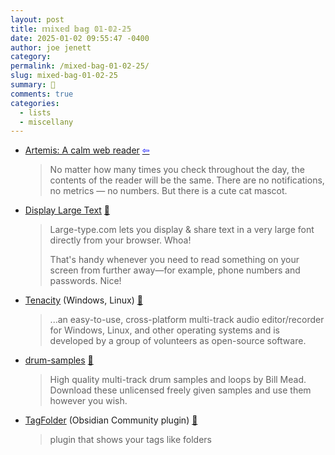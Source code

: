 ```yaml
---
layout: post
title: 𝕞𝕚𝕩𝕖𝕕 𝕓𝕒𝕘 𝟘𝟙-𝟘𝟚-𝟚𝟝
date: 2025-01-02 09:55:47 -0400
author: joe jenett
category: 
permalink: /mixed-bag-01-02-25/
slug: mixed-bag-01-02-25
summary: 💼
comments: true
categories:
  - lists
  - miscellany
---
```

<ul class="links">
	<li><a title="Artemis: A calm web reader" href="https://artemis.jamesg.blog/">Artemis: A calm web reader</a>  <a title="source" href="https://frills.dev/bookmarks/"><span style="color:blue;">&#8678;</span></a><blockquote><p>No matter how many times you check throughout the day, the contents of the reader will be the same. There are no notifications, no metrics — no numbers. But there is a cute cat mascot.</p></blockquote></li>
	<li><a title="Large-Type.com" href="https://large-type.com/">Display Large Text</a> <a title="source" href="https://pinboard.in/u:angelausy">📌</a><blockquote><p>Large-type.com lets you display &amp; share text in a very large font directly from your browser. Whoa!</p><p>That's handy whenever you need to read something on your screen from further away—for example, phone numbers and passwords. Nice!</p></blockquote></li>
	<li><a title="Tenacity" href="https://tenacityaudio.org/">Tenacity</a> (Windows, Linux) <a title="source" href="https://pinboard.in/u:axehandle">📌</a><blockquote><p>...an easy-to-use, cross-platform multi-track audio editor/recorder for Windows, Linux, and other operating systems and is developed by a group of volunteers as open-source software. </p></blockquote></li>
	<li><a title="drum-samples" href="https://billmeadarts.org/drum-samples.html">drum-samples</a> <a title="source" href="https://pinboard.in/u:lazysoundsystem">📌</a><blockquote><p>High quality multi-track drum samples and loops by Bill Mead. Download these unlicensed freely given samples and use them however you wish.</p></blockquote></li>
	<li><a title="GitHub - vrtmrz/obsidian-tagfolder" href="https://github.com/vrtmrz/obsidian-tagfolder">TagFolder</a> (Obsidian Community plugin) <a title="source" href="https://pinboard.in/u:maadhattah">📌</a><blockquote><p>plugin that shows your tags like folders</p></blockquote></li>
</ul>

<a style="display:none;" href="https://brid.gy/publish/mastodon"><small>(cross-posted to mastodon)</small></a>